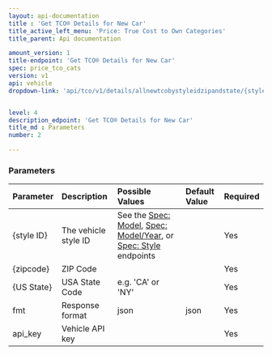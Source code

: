 ```yaml
---
layout: api-documentation
title : 'Get TCO® Details for New Car'
title_active_left_menu: 'Price: True Cost to Own Categories'
title_parent: Api documentation

amount_version: 1
title-endpoint: 'Get TCO® Details for New Car'
spec: price_tco_cats
version: v1
api: vehicle
dropdown-link: 'api/tco/v1/details/allnewtcobystyleidzipandstate/{style ID}/{zipcode}/{US State}'


level: 4
description_edpoint: 'Get TCO® Details for New Car'
title_md : Parameters
number: 2

---
```


### Parameters

| Parameter  | Description                           | Possible Values   | Default Value | Required |
|:-----------|:--------------------------------------|:----------------- |:------------- |:-------- |
| {style ID} | The vehicle style ID | See the [Spec: Model](/api-documentation/vehicle/spec_model/v3/), [Spec: Model/Year](/api-documentation/vehicle/spec_model_year/v3/), or [Spec: Style](/api-documentation/vehicle/spec_style/v3/) endpoints | | Yes |
| {zipcode}  | ZIP Code                              |                   |               | Yes      |
| {US State} | USA State Code                        | e.g. 'CA' or 'NY' |               | Yes      |
| fmt        | Response format                       | json              | json          | Yes      |
| api_key    | Vehicle API key                       |                   |               | Yes      |